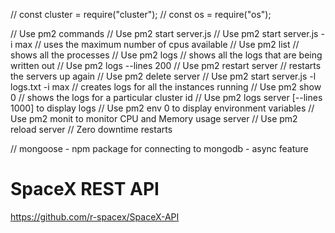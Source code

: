 // const cluster = require("cluster");
// const os = require("os");

// Use pm2 commands
// Use pm2 start server.js
// Use pm2 start server.js -i max // uses the maximum number of cpus available
// Use pm2 list // shows all the processes
// Use pm2 logs // shows all the logs that are being written out
// Use pm2 logs --lines 200
// Use pm2 restart server // restarts the servers up again
// Use pm2 delete server
// Use pm2 start server.js -l logs.txt -i max // creates logs for all the instances running
// Use pm2 show 0 // shows the logs for a particular cluster id
// Use pm2 logs server [--lines 1000] to display logs
// Use pm2 env 0 to display environment variables
// Use pm2 monit to monitor CPU and Memory usage server
// Use pm2 reload server // Zero downtime restarts

// mongoose - npm package for connecting to mongodb - async feature

# SpaceX REST API

https://github.com/r-spacex/SpaceX-API
